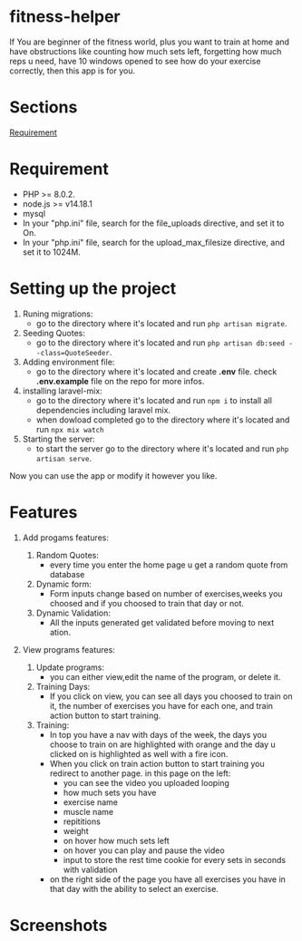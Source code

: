 # fitness-helper
If You are beginner of the fitness world, plus you want to train at home and have obstructions like counting how much sets left, forgetting how much reps u need, have 10 windows opened to see how do your exercise correctly, then this app is for you.


# Sections

[Requirement](Requirement)


# Requirement
- PHP >= 8.0.2.
- node.js >= v14.18.1
- mysql
- In your "php.ini" file, search for the file_uploads directive, and set it to On.
- In your "php.ini" file, search for the upload_max_filesize directive, and set it to 1024M.

# Setting up the project
1. Runing migrations:
    - go to the directory where it's located and run `` php artisan migrate ``.
2. Seeding Quotes:
    - go to the directory where it's located and run `` php artisan db:seed --class=QuoteSeeder ``.
3. Adding environment file:
    - go to the directory where it's located and create **.env** file. check **.env.example** file on the repo for more infos.
 4. installing laravel-mix:
    - go to the directory where it's located and run ```npm i``` to install all dependencies including laravel mix.
    - when dowload completed  go to the directory where it's located and run ``npx mix watch``
5. Starting the server:
    - to start the server go to the directory where it's located and run ``` php artisan serve ```.
    
Now you can use the app or modify it however you like.
# Features
1. Add progams features:

    1. Random Quotes:
        - every time you enter the home page u get a random quote from database
    2. Dynamic form:
        - Form inputs change based on number of exercises,weeks you choosed and if you choosed to train that day or not.
    3. Dynamic Validation:
        - All the inputs generated get validated before moving to next ation.
    
1. View programs features:
    1. Update programs:
        - you can either view,edit the name of the program, or delete it.
    2. Training Days:
        - If you click on view, you can see all days you choosed to train on it, the number of exercises you have for each one, and train action button to start                training.
    3. Training:
        - In top you have a nav with days of the week, the days you choose to train on are highlighted with orange and the day u clicked on is highlighted as well                  with a fire icon.
        - When you click on train action button to start training you redirect to another page. in this page on the left:
            - you can see the video you uploaded looping
            - how much sets you have
            - exercise name
            - muscle name
            - repititions
            - weight
            - on hover how much sets left
            - on hover you can play and pause the video
            - input to store the rest time cookie for every sets in seconds with validation
        - on the right side of the page you have all exercises you have in that day with the ability to select an exercise.
        
# Screenshots
  
